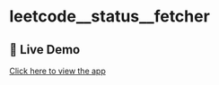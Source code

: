 # leetcode__status__fetcher

## 🔗 Live Demo

[Click here to view the app](https://leetcodestatusfetcher-aevybtvft4kmbgtw5jtwka.streamlit.app/)
